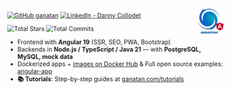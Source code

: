 <img src="./ui/ganatan-about-github.png" align="right" width="70" height="70" alt="logo ganatan">

[![GitHub ganatan](https://img.shields.io/github/followers/ganatan?label=GitHub&style=social)](https://github.com/ganatan)
[![LinkedIn - Danny Collodet](https://img.shields.io/badge/LinkedIn-Danny-blue?style=social&logo=linkedin)](https://www.linkedin.com/in/dannyganatan)

![Total Stars](https://img.shields.io/badge/★%20Stars-1.5k-blue?style=flat-square&logo=github)
![Total Commits](https://img.shields.io/badge/⎇%20Commits%20(2025)-808-blue?style=flat-square&logo=git)

- Frontend with **Angular 19** (SSR, SEO, PWA, Bootstrap)
- Backends in **Node.js / TypeScript / Java 21** — with **PostgreSQL, MySQL, mock data**
- Dockerized apps + [images on Docker Hub](https://hub.docker.com/u/ganatan) & Full open source examples: [angular-app](https://github.com/ganatan/angular-app)
- **📚 Tutorials**: Step-by-step guides at [ganatan.com/tutorials](https://www.ganatan.com/tutorials)  

